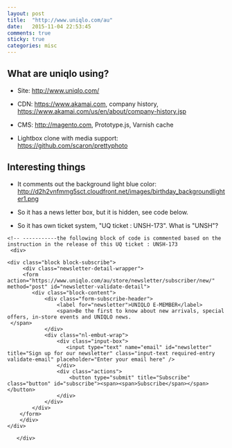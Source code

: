 ```yaml
---
layout: post
title:  "http://www.uniqlo.com/au"
date:   2015-11-04 22:53:45
comments: true
sticky: true
categories: misc 
---
```


## What are uniqlo using?

* Site: http://www.uniqlo.com/

* CDN: https://www.akamai.com, company history, https://www.akamai.com/us/en/about/company-history.jsp

* CMS: http://magento.com, Prototype.js, Varnish cache

* Lightbox clone with media support: https://github.com/scaron/prettyphoto

## Interesting things

* It comments out the background light blue color: http://d2h2vnfmmg5sct.cloudfront.net/images/birthday_backgroundlighter1.png

* So it has a news letter box, but it is hidden, see code below.

* So it has own ticket system, "UQ ticket : UNSH-173". What is "UNSH"?

```
<!-- -----------the following block of code is commented based on the instruction in the release of this UQ ticket : UNSH-173
 <div>
           
<div class="block block-subscribe">
	 <div class="newsletter-detail-wrapper">
     <form action="https://www.uniqlo.com/au/store/newsletter/subscriber/new/" method="post" id="newsletter-validate-detail">
        <div class="block-content">
            <div class="form-subscribe-header">
                <label for="newsletter">UNIQLO E-MEMBER</label>
                <span>Be the first to know about new arrivals, special offers, in-store events and UNIQLO news.
 </span>
            </div>
			<div class="nl-embut-wrap">
				<div class="input-box">
				   <input type="text" name="email" id="newsletter" title="Sign up for our newsletter" class="input-text required-entry validate-email" placeholder="Enter your email here" />
				</div>
				<div class="actions">
					<button type="submit" title="Subscribe" class="button" id="subscribe"><span><span>Subscribe</span></span></button>
				</div>
			</div>
        </div>
    </form>
	</div>
</div>
 
   </div>
```



